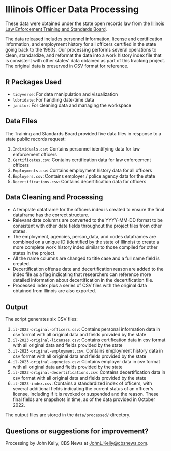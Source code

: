 # Illinois Officer Data Processing

These data were obtained under the state open records law from the [Illinois Law Enforcement Training and Standards Board](https://www.ptb.illinois.gov). 

The data released includes personnel information, license and certification information, and employment history for all officers certified in the state going back to the 1960s. Our processing performs several operations to clean, standardize, and reformat the data into a work history index file that is consistent with other states' data obtained as part of this tracking project. The original data is preserved in CSV format for reference.

## R Packages Used

- `tidyverse`: For data manipulation and visualization
- `lubridate`: For handling date-time data
- `janitor`: For cleaning data and managing the workspace

## Data Files

The Training and Standards Board provided five data files in response to a state public records request:

1. `Individuals.csv`: Contains personnel identifying data for law enforcement officers
2. `Certificates.csv`: Contains certification data for law enforcement officers
3. `Employments.csv`: Contains employment history data for all officers
4. `Employers.csv`: Contains employer / police agency data for the state
5. `Decertifications.csv`: Contains decertification data for officers


## Data Cleaning and Processing

- A template dataframe for the officers index is created to ensure the final dataframe has the correct structure.
- Relevant date columns are converted to the YYYY-MM-DD format to be consistent with other date fields throughout the project files from other states.
- The employment, agencies, person_data, and codes dataframes are combined on a unique ID (identified by the state of Illinois) to create a more complete work history index similar to those compiled for other states in the project.
- All the name columns are changed to title case and a full name field is created.
- Decertification offense date and decertification reason are added to the index file as a flag indicating that researchers can reference more detailed information about decertification in the decertification file. 
- Processed index plus a series of CSV files with the original data obtained from Illinois are also exported.

## Output

The script generates six CSV files:

1. `il-2023-original-officers.csv`: Contains personal information data in csv format with all original data and fields provided by the state
2. `il-2023-original-licenses.csv`: Contains certification data in csv format with all original data and fields provided by the state
3. `il-2023-original-employment.csv`: Contains employment history data in csv format with all original data and fields provided by the state
4. `il-2023-original-agencies.csv`: Contains employer data in csv format with all original data and fields provided by the state
5. `il-2023-original-decertifications.csv`: Contains decertification data in csv format with all original data and fields provided by the state
6. `il-2023-index.csv`: Contains a standardized index of officers, with several additional fields indicating the current status of an officer's license, including if it is revoked or suspended and the reason. These final fields are snapshots in time, as of the data provided in October 2022.

The output files are stored in the `data/processed/` directory.

## Questions or suggestions for improvement?

Processing by John Kelly, CBS News at JohnL.Kelly@cbsnews.com.